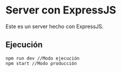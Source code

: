 # Server con ExpressJS

Este es un server hecho con ExpressJS.

## Ejecución

```
npm run dev //Modo ejecución
npm start //Modo producción
```
